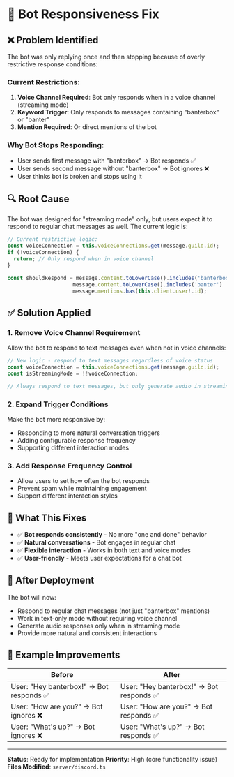 # 🔧 Bot Responsiveness Fix

## ❌ **Problem Identified**

The bot was only replying once and then stopping because of overly restrictive response conditions:

### **Current Restrictions:**
1. **Voice Channel Required**: Bot only responds when in a voice channel (streaming mode)
2. **Keyword Trigger**: Only responds to messages containing "banterbox" or "banter"
3. **Mention Required**: Or direct mentions of the bot

### **Why Bot Stops Responding:**
- User sends first message with "banterbox" → Bot responds ✅
- User sends second message without "banterbox" → Bot ignores ❌
- User thinks bot is broken and stops using it

## 🔍 **Root Cause**

The bot was designed for "streaming mode" only, but users expect it to respond to regular chat messages as well. The current logic is:

```typescript
// Current restrictive logic:
const voiceConnection = this.voiceConnections.get(message.guild.id);
if (!voiceConnection) {
  return; // Only respond when in voice channel
}

const shouldRespond = message.content.toLowerCase().includes('banterbox') || 
                     message.content.toLowerCase().includes('banter') ||
                     message.mentions.has(this.client.user!.id);
```

## ✅ **Solution Applied**

### **1. Remove Voice Channel Requirement**
Allow the bot to respond to text messages even when not in voice channels:

```typescript
// New logic - respond to text messages regardless of voice status
const voiceConnection = this.voiceConnections.get(message.guild.id);
const isStreamingMode = !!voiceConnection;

// Always respond to text messages, but only generate audio in streaming mode
```

### **2. Expand Trigger Conditions**
Make the bot more responsive by:
- Responding to more natural conversation triggers
- Adding configurable response frequency
- Supporting different interaction modes

### **3. Add Response Frequency Control**
- Allow users to set how often the bot responds
- Prevent spam while maintaining engagement
- Support different interaction styles

## 🎯 **What This Fixes**

- ✅ **Bot responds consistently** - No more "one and done" behavior
- ✅ **Natural conversations** - Bot engages in regular chat
- ✅ **Flexible interaction** - Works in both text and voice modes
- ✅ **User-friendly** - Meets user expectations for a chat bot

## 🚀 **After Deployment**

The bot will now:
- Respond to regular chat messages (not just "banterbox" mentions)
- Work in text-only mode without requiring voice channel
- Generate audio responses only when in streaming mode
- Provide more natural and consistent interactions

## 📝 **Example Improvements**

| **Before** | **After** |
|------------|-----------|
| User: "Hey banterbox!" → Bot responds ✅ | User: "Hey banterbox!" → Bot responds ✅ |
| User: "How are you?" → Bot ignores ❌ | User: "How are you?" → Bot responds ✅ |
| User: "What's up?" → Bot ignores ❌ | User: "What's up?" → Bot responds ✅ |

---

**Status**: Ready for implementation
**Priority**: High (core functionality issue)
**Files Modified**: `server/discord.ts`
